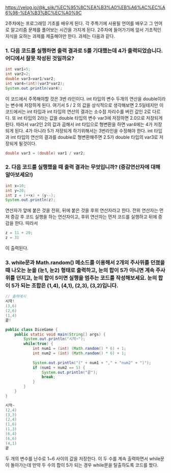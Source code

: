 https://velog.io/@k_siik/%EC%95%8C%EA%B3%A0%EB%A6%AC%EC%A6%98-%EA%B3%BC%EC%A0%9C

2주차에는 프로그래밍 기초를 배우게 된다. 각 주특기에 사용될 언어를 배우고 그 언어로 알고리즘 문제를 풀어보는 시간을 가지게 된다. 2주차에 들어가기에 앞서 기초적인 지식을 요하는 과제를 제출해야만 한다. 과제는 다음과 같다.

### 1. 다음 코드를 실행하면 출력 결과로 5를 기대했는데 4가 출력되었습니다. 어디에서 잘못 작성된 것일까요?
```java
int var1=5;
int var2=2;
double var3=var1/var2;
int var4=(int)(var3*var2);
System.out.println(var4);
```
이 코드에서 주목해야할 것은 3번 라인이다. int 타입의 변수 두개의 연산을 double이라는 변수에 저장하게 된다. 여기서 5 / 2 의 값을 상식적으로 생각해보면 2.5일테지만 이 코드에서는 int 타입과 int 타입의 연산의 결과는 소수점 자리수를 버린 값인 2로 다르다. 또 int 타입의 2라는 값을 double 타입의 변수 var3에 저장하면 2.0으로 저장되게 된다. 따라서 var2인 2의 값과 곱해서 int 타입으로 형변환을 하면 var4에는 4가 저장되게 된다.
4가 아니라 5가 저장되게 하기위해서는 3번라인을 수정해야 한다. int 타입과 int 타입의 연산의 결과를 double로 형변환해주면 2.5가 double 타입의 var3로 저장되게 될것이다.
 ```java
 double var3 = (double) var1 / var2;
 ```


### 2. 다음 코드를 실행했을 때 출력 결과는 무엇입니까? (증감연산자에 대해 알아보세요!)
 ```java
 int x=10;
int y=20;
int z = (++x) + (y--);
System.out.println(z);
```
연산자가 앞에 붙은 것을 전위, 뒤에 붙은 것을 후위 연산자라고 한다. 전위 연산자는 먼저 증감 후 코드 실행을 하는 연산자이고, 후위 연산자는 먼저 코드를 실행하고 뒤에 증감을 한다. 따라서
```java
z = 11 + 20;
z = 31
```
이 출력된다.

### 3. while문과 Math.random() 메소드를 이용해서 2개의 주사위를 던졌을 때 나오는 눈을 (눈1, 눈2) 형태로 출력하고, 눈의 합이 5가 아니면 계속 주사위를 던지고, 눈의 합이 5이면 실행을 멈추는 코드를 작성해보세요. 눈의 합이 5가 되는 조합은 (1,4), (4,1), (2,3), (3,2)입니다.
```java
// 출력예시
시작!
(3,6)
(2,6)
(1,4)
끝!
```

```java
public class DiceGame {
	public static void main(String[] args) {
    	System.out.println("시작~");
   		while(true) {
        	int num1 = (int) (Math.random() * 6) + 1;
            int num2 = (int) (Math.random() * 6) + 1;
            
            System.out.println("(" + num1 + "," + "num2" + ")");
            if (num1 + num2 == 5) {
             	System.out.println("끝");
                break;
            }
        }
    }
}
```
```java
시작~
(2,4)
(3,3)
(2,4)
(1,6)
(1,3)
(6,4)
(6,6)
(4,1)
끝
```

두 개의 변수를 난수로 1~6 사이의 값을 저장한다. 이 두 수를 계속 출력하면서 while문이 돌아가는데 만약 두 수의 합이 5가 되는 경우 while문을 탈출하도록 코드를 짰다.